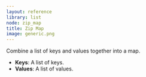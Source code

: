 ```yaml
---
layout: reference
library: list
node: zip_map
title: Zip Map
image: generic.png
---
```

Combine a list of keys and values together into a map.

* **Keys**: A list of keys.
* **Values**: A list of values.
